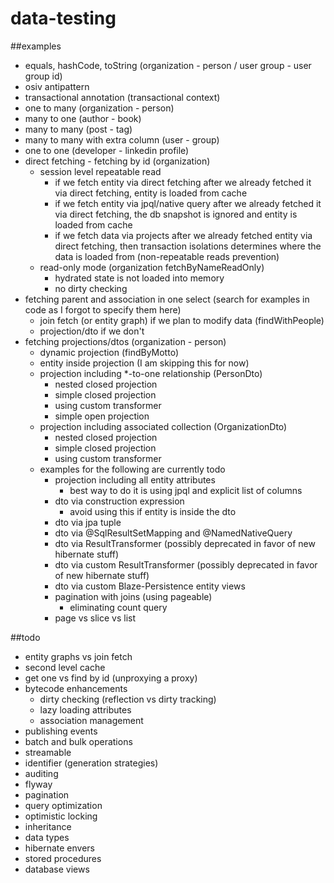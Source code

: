 # data-testing
##examples
- equals, hashCode, toString (organization - person / user group - user group id)
- osiv antipattern
- transactional annotation (transactional context)
- one to many (organization - person)
- many to one (author - book)
- many to many (post - tag)
- many to many with extra column (user - group)
- one to one (developer - linkedin profile)
- direct fetching - fetching by id (organization)
  - session level repeatable read
    - if we fetch entity via direct fetching after we already fetched it via direct fetching, entity is loaded from cache
    - if we fetch entity via jpql/native query after we already fetched it via direct fetching, the db snapshot is ignored and entity is loaded from cache
    - if we fetch data via projects after we already fetched entity via direct fetching, then transaction isolations determines where the data is loaded from (non-repeatable reads prevention)
  - read-only mode (organization fetchByNameReadOnly)
    - hydrated state is not loaded into memory
    - no dirty checking
- fetching parent and association in one select (search for examples in code as I forgot to specify them here)
  - join fetch (or entity graph) if we plan to modify data (findWithPeople)
  - projection/dto if we don't
- fetching projections/dtos (organization - person)
  - dynamic projection (findByMotto)
  - entity inside projection (I am skipping this for now)
  - projection including *-to-one relationship (PersonDto)
    - nested closed projection
    - simple closed projection
    - using custom transformer
    - simple open projection
  - projection including associated collection (OrganizationDto)
    - nested closed projection
    - simple closed projection
    - using custom transformer
  - examples for the following are currently todo
    - projection including all entity attributes
      - best way to do it is using jpql and explicit list of columns
    - dto via construction expression
      - avoid using this if entity is inside the dto
    - dto via jpa tuple
    - dto via @SqlResultSetMapping and @NamedNativeQuery
    - dto via ResultTransformer (possibly deprecated in favor of new hibernate stuff)
    - dto via custom ResultTransformer (possibly deprecated in favor of new hibernate stuff)
    - dto via custom Blaze-Persistence entity views
    - pagination with joins (using pageable)
      - eliminating count query
    - page vs slice vs list

##todo
- entity graphs vs join fetch
- second level cache
- get one vs find by id (unproxying a proxy)
- bytecode enhancements
  - dirty checking (reflection vs dirty tracking)
  - lazy loading attributes
  - association management
- publishing events
- batch and bulk operations
- streamable
- identifier (generation strategies)
- auditing
- flyway
- pagination
- query optimization
- optimistic locking
- inheritance
- data types
- hibernate envers
- stored procedures
- database views